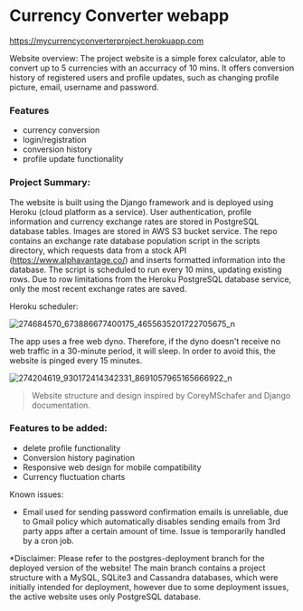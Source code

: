 # Currency Converter webapp
https://mycurrencyconverterproject.herokuapp.com

Website overview:
The project website is a simple forex calculator, able to convert up to 5 currencies with an accurracy of 10 mins. It offers conversion history of registered users and profile updates, such as changing profile picture, email, username and password.

### Features
- currency conversion
- login/registration
- conversion history
- profile update functionality

### Project Summary:
The website is built using the Django framework and is deployed using Heroku (cloud platform as a service). User authentication, profile information and currency exchange rates are stored in PostgreSQL database tables. Images are stored in AWS S3 bucket service.
The repo contains an exchange rate database population script in the scripts directory, which requests data from a stock API (https://www.alphavantage.co/) and inserts formatted information into the database. The script is scheduled to run every 10 mins, updating existing rows. Due to row limitations from the Heroku PostgreSQL database service, only the most recent exchange rates are saved. 

Heroku scheduler:

![274684570_673886677400175_4655635201722705675_n](https://user-images.githubusercontent.com/90049004/156538736-0072b119-0822-4400-bcc2-8748e8189be6.png)

The app uses a free web dyno. Therefore, if the dyno doesn't receive no web traffic in a 30-minute period, it will sleep. In order to avoid this, the website is pinged every 15 minutes.

![274204619_930172414342331_8691057965165666922_n](https://user-images.githubusercontent.com/90049004/156539231-9436bd96-259d-4e80-86c0-d87e220ab79e.png)

> Website structure and design inspired by CoreyMSchafer and Django documentation.

### Features to be added:
- delete profile functionality
- Conversion history pagination
- Responsive web design for mobile compatibility
- Currency fluctuation charts

Known issues:
- Email used for sending password confirmation emails is unreliable, due to Gmail policy which automatically disables sending emails from 3rd party apps after a certain amount of time. Issue is temporarily handled by a cron job.


*Disclaimer:
Please refer to the postgres-deployment branch for the deployed version of the website!
The main branch contains a project structure with a MySQL, SQLite3 and Cassandra databases, which were initially intended for deployment,
however due to some deployment issues, the active website uses only PostgreSQL database.
